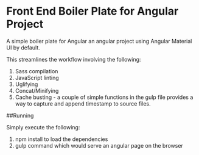 # Front End Boiler Plate for Angular Project

A simple boiler plate for Angular an angular project using Angular Material UI by default.

This streamlines the workflow involving the following:
1. Sass compilation
2. JavaScript linting
3. Uglifying
4. Concat/Minifying
5. Cache busting - a couple of simple functions in the gulp file provides a way to capture and append timestamp to source files.

##Running
 
Simply execute the following:
1. npm install to load the dependencies
2. gulp command which would serve an angular page on the browser
